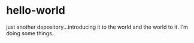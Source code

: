 # hello-world
just another depository...introducing it to the world and the world to it.
I'm doing some things. 

